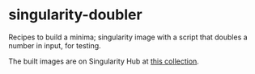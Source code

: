 # singularity-doubler
Recipes to build a minima; singularity image with a script that doubles a number in input, for testing.

The built images are on Singularity Hub at [this collection](https://www.singularity-hub.org/collections/2488).
